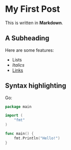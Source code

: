 # My First Post

This is written in **Markdown**.

## A Subheading

Here are some features:

-   Lists
-   *Italics*
-   [Links](https://www.example.com)

## Syntax highlighting

Go:

```go
package main

import (
    "fmt"
)

func main() {
    fmt.Println("Hello!")
}
```
